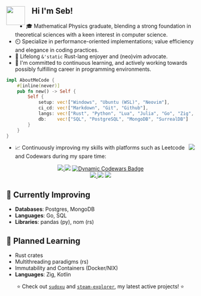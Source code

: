 
<div>
    <img align="left" src="https://media.giphy.com/media/j0ph697YBTGM8zm3u8/giphy.gif" width="50"> 
    <h2>‎‎‎‎‎‎‎‎‏‏‎ ‎‏‏‎ ‎‏‏‎ ‎Hi I'm Seb!</h2>
</div>

- 🎓 Mathematical Physics graduate, blending a strong foundation in theoretical sciences with a keen interest in computer science.
- ⏲️ Specialize in performance-oriented implementations; value efficiency and elegance in coding practices.
- 🦀 Lifelong `&'static` Rust-lang enjoyer and (neo)vim advocate.
- 💼 I'm committed to continuous learning, and actively working towards possibly fulfilling career in programming environments.

```rust
impl AboutMeCode {
    #[inline(never)]
    pub fn new() -> Self {
        Self {
            setup: vec!["Windows", "Ubuntu (WSL)", "Neovim"],
            ci_cd: vec!["Markdown", "Git", "Github"],
            langs: vec!["Rust", "Python", "Lua", "Julia", "Go", "Zig", "C++"], // Sorted by decreasing skill
            db:    vec!["SQL", "PostgreSQL", "MongoDB", "SurrealDB"]           
        }
    }
}
```

<div align="right">
    <picture> <!-- Removes the hyperlink of the inner image -->
    <img align="right" src="https://github-readme-stats.vercel.app/api/top-langs/?username=aritmos&size_weight=1&count_weight=1&hide=html,javascript,jupyter%20notebook&layout=donut-vertical&langs_count=6&exclude_repo=ziglings">
    </picture>
</div>

<div>
<ul>
    <li>📈 Continuously improving my skills with platforms such as Leetcode and Codewars during my spare time:</li>
</ul>
  
<div align="center">
    <a href="https://leetcode.com/aritmos/">
        <img src="https://img.shields.io/badge/dynamic/json?style=for-the-badge&labelColor=black&color=%23ffa116&label=Solved&query=solved&url=https%3A%2F%2Fbadge.xyli.tech/%2Fapi%2Fusers%2Faritmos&logo=leetcode&logoColor=yellow">
    </a>
    <img src="https://upload.wikimedia.org/wikipedia/commons/2/20/16x16.png">
    <a href="https://www.codewars.com/users/aritmos">
        <img alt="Dynamic Codewars Badge" src="https://img.shields.io/badge/dynamic/json?url=https%3A%2F%2Fcodewars.com%2Fapi%2Fv1%2Fusers%2Faritmos&query=%24.ranks.overall.name&prefix=%E3%80%88&suffix=%E3%80%89&style=for-the-badge&logo=codewars&logoColor=f05656&label=RANK&labelColor=16171b&color=bba2ff">
    </a>
</div>
<div align="center">
    <a href="https://adventofcode.com/">
            <img src="https://img.shields.io/badge/59-yellow?style=for-the-badge&logo=advent-of-code&label=stars">
    </a>
    <img src="https://upload.wikimedia.org/wikipedia/commons/2/20/16x16.png">
    <a href="https://www.hackerrank.com/certificates/7f453db8ead9">
        <img src="https://img.shields.io/badge/Certificates%20-%20green?style=for-the-badge&logo=hackerrank&labelColor=0e141e&color=32c7662">
    </a>
</div>

<h2>🌿 Currently Improving</h2> 
<ul>
<li><b>Databases</b>: Postgres, MongoDB</li>
<li><b>Languages</b>: Go, SQL</li>
<li><b>Libraries</b>: pandas (py), nom (rs)</li>
</ul>


<h2>🌱 Planned Learning</h2>
<ul>
<li>Rust crates</li>
<li>Multithreading paradigms (rs)</li>
<li>Immutability and Containers (Docker/NIX)</li>
<li><b>Languages</b>: Zig, Kotlin</li>
</ul>
</div>

<div align="center">
    <p> ⭐ Check out <a href="https://www.github.com/aritmos/sudoxu"><code>sudoxu</code><a> and <a href="https://www.github.com/aritmos/steam-insights"><code>steam-explorer</code><a>, my latest active projects! ⭐ </p>
</div>
